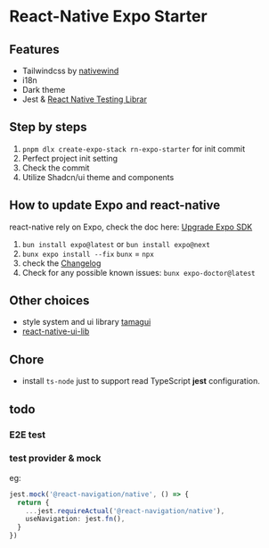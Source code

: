 # React-Native Expo Starter

## Features

- Tailwindcss by [nativewind](https://www.nativewind.dev/v4/overview)
- i18n
- Dark theme
- Jest & [React Native Testing Librar](https://callstack.github.io/react-native-testing-library/)

## Step by steps

1. `pnpm dlx create-expo-stack rn-expo-starter` for init commit
2. Perfect project init setting
3. Check the commit
4. Utilize Shadcn/ui theme and components

## How to update Expo and react-native

react-native rely on Expo, check the doc here: [Upgrade Expo SDK](https://docs.expo.dev/workflow/upgrading-expo-sdk-walkthrough/)

1. `bun install expo@latest` or `bun install expo@next`
2. `bunx expo install --fix` `bunx` = `npx`
3. check the [Changelog](https://github.com/expo/expo/blob/main/packages/expo/CHANGELOG.md)
4. Check for any possible known issues: `bunx expo-doctor@latest`

## Other choices

- style system and ui library [tamagui](https://tamagui.dev/)
- [react-native-ui-lib](https://github.com/wix/react-native-ui-lib)

## Chore

- install `ts-node` just to support read TypeScript **jest** configuration.

## todo

### E2E test

### test provider & mock

eg:

```ts
jest.mock('@react-navigation/native', () => {
  return {
    ...jest.requireActual('@react-navigation/native'),
    useNavigation: jest.fn(),
  }
})
```
